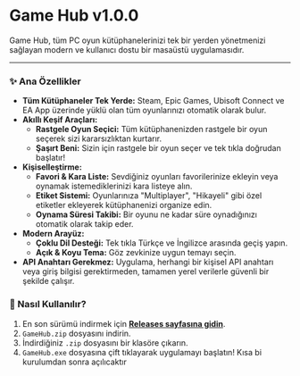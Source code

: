 # Game Hub v1.0.0

Game Hub, tüm PC oyun kütüphanelerinizi tek bir yerden yönetmenizi sağlayan modern ve kullanıcı dostu bir masaüstü uygulamasıdır.

---

### ✨ Ana Özellikler

*   **Tüm Kütüphaneler Tek Yerde:** Steam, Epic Games, Ubisoft Connect ve EA App üzerinde yüklü olan tüm oyunlarınızı otomatik olarak bulur.
*   **Akıllı Keşif Araçları:**
    *   **Rastgele Oyun Seçici:** Tüm kütüphanenizden rastgele bir oyun seçerek sizi kararsızlıktan kurtarır.
    *   **Şaşırt Beni:** Sizin için rastgele bir oyun seçer ve tek tıkla doğrudan başlatır!
*   **Kişiselleştirme:**
    *   **Favori & Kara Liste:** Sevdiğiniz oyunları favorilerinize ekleyin veya oynamak istemediklerinizi kara listeye alın.
    *   **Etiket Sistemi:** Oyunlarınıza "Multiplayer", "Hikayeli" gibi özel etiketler ekleyerek kütüphanenizi organize edin.
    *   **Oynama Süresi Takibi:** Bir oyunu ne kadar süre oynadığınızı otomatik olarak takip eder.
*   **Modern Arayüz:**
    *   **Çoklu Dil Desteği:** Tek tıkla Türkçe ve İngilizce arasında geçiş yapın.
    *   **Açık & Koyu Tema:** Göz zevkinize uygun temayı seçin.
*   **API Anahtarı Gerekmez:** Uygulama, herhangi bir kişisel API anahtarı veya giriş bilgisi gerektirmeden, tamamen yerel verilerle güvenli bir şekilde çalışır.

### 🚀 Nasıl Kullanılır?

1.  En son sürümü indirmek için **[Releases sayfasına gidin](https://github.com/ogtvofficial/GameHUB/releases)**.
2.  `GameHub.zip` dosyasını indirin.
3.  İndirdiğiniz `.zip` dosyasını bir klasöre çıkarın.
4.  `GameHub.exe` dosyasına çift tıklayarak uygulamayı başlatın! Kısa bi kurulumdan sonra açılıcaktır
